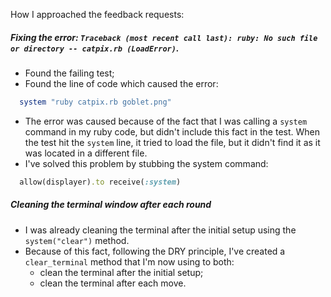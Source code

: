 How I approached the feedback requests:

##### Fixing the error: `Traceback (most recent call last): ruby: No such file or directory -- catpix.rb (LoadError)`.
  * Found the failing test;
  * Found the line of code which caused the error:

  ```ruby
    system "ruby catpix.rb goblet.png"
  ```

  * The error was caused because of the fact that I was calling a `system` command in my ruby code, but didn't include this fact in the test. When the test hit the `system` line, it tried to load the file, but it didn't find it as it was located in a different file.
  * I've solved this problem by stubbing the system command:

  ```ruby
    allow(displayer).to receive(:system)
  ```

##### Cleaning the terminal window after each round
  * I was already cleaning the terminal after the initial setup using the `system("clear")` method.
  * Because of this fact, following the DRY principle, I've created a `clear_terminal` method that I'm now using to both:
    - clean the terminal after the initial setup;
    - clean the terminal after each move.
